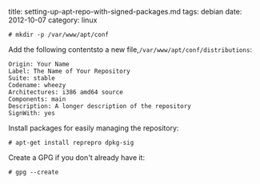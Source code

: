 title: setting-up-apt-repo-with-signed-packages.md
tags: debian
date:    2012-10-07
category: linux

    # mkdir -p /var/www/apt/conf

Add the following contentsto a new
file,```/var/www/apt/conf/distributions```:


    Origin: Your Name
    Label: The Name of Your Repository
    Suite: stable
    Codename: wheezy
    Architectures: i386 amd64 source
    Components: main
    Description: A longer description of the repository
    SignWith: yes


Install packages for easily managing the repository:

    # apt-get install reprepro dpkg-sig


Create a GPG if you don't already have it:

    # gpg --create

